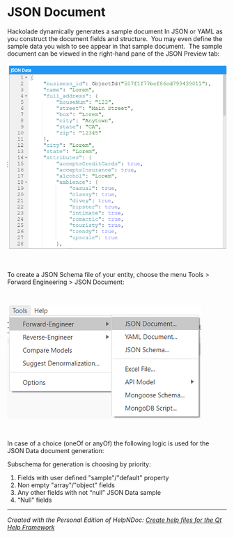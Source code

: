 # JSON Document

Hackolade dynamically generates a sample document In JSON or YAML as you construct the document fields and structure.&nbsp; You may even define the sample data you wish to see appear in that sample document.&nbsp; The sample document can be viewed in the right-hand pane of the JSON Preview tab:

![Image](<lib/JSON%20Document.png>)

&nbsp;

To create a JSON Schema file of your entity, choose the menu Tools \> Forward Engineering \> JSON Document:

&nbsp;

![Image](<lib/Forward-Engineering%20-%20JSON%20Document.png>)

&nbsp;

In case of a choice (oneOf or anyOf) the following logic is used for the JSON Data document generation:

Subschema for generation is choosing by priority:

1. Fields with user defined "sample"/"default" property
1. Non empty "array"/"object" fields 
1. Any other fields with not “null” JSON Data sample
1. “Null" fields


***
_Created with the Personal Edition of HelpNDoc: [Create help files for the Qt Help Framework](<https://www.helpndoc.com/feature-tour/create-help-files-for-the-qt-help-framework>)_
